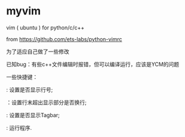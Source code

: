 # myvim

vim ( ubuntu ) for python/c/c++

from https://github.com/ets-labs/python-vimrc

为了适应自己做了一些修改

已知bug：有些c++文件编辑时报错，但可以编译运行，应该是YCM的问题

一些快捷键：

<F2> : 设置是否显示行号;

<F3> ：设置行末超出显示部分是否换行;

<F4> : 设置是否显示Tagbar;

<F5> : 运行程序.
